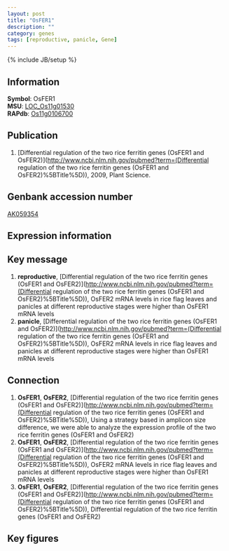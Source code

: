 ```yaml
---
layout: post
title: "OsFER1"
description: ""
category: genes
tags: [reproductive, panicle, Gene]
---
```

{% include JB/setup %}

## Information
__Symbol__: OsFER1  
__MSU__: [LOC_Os11g01530](http://rice.plantbiology.msu.edu/cgi-bin/ORF_infopage.cgi?orf=LOC_Os11g01530)  
__RAPdb__: [Os11g0106700](http://rapdb.dna.affrc.go.jp/viewer/gbrowse_details/irgsp1?name=Os11g0106700)  

## Publication
1. [Differential regulation of the two rice ferritin genes (OsFER1 and OsFER2)](http://www.ncbi.nlm.nih.gov/pubmed?term=(Differential regulation of the two rice ferritin genes (OsFER1 and OsFER2)%5BTitle%5D)), 2009, Plant Science.

## Genbank accession number
[AK059354](http://www.ncbi.nlm.nih.gov/nuccore/AK059354)

## Expression information

## Key message
1. __reproductive__, [Differential regulation of the two rice ferritin genes (OsFER1 and OsFER2)](http://www.ncbi.nlm.nih.gov/pubmed?term=(Differential regulation of the two rice ferritin genes (OsFER1 and OsFER2)%5BTitle%5D)),  OsFER2 mRNA levels in rice flag leaves and panicles at different reproductive stages were higher than OsFER1 mRNA levels
2. __panicle__, [Differential regulation of the two rice ferritin genes (OsFER1 and OsFER2)](http://www.ncbi.nlm.nih.gov/pubmed?term=(Differential regulation of the two rice ferritin genes (OsFER1 and OsFER2)%5BTitle%5D)),  OsFER2 mRNA levels in rice flag leaves and panicles at different reproductive stages were higher than OsFER1 mRNA levels

## Connection
1. __OsFER1__, __OsFER2__, [Differential regulation of the two rice ferritin genes (OsFER1 and OsFER2)](http://www.ncbi.nlm.nih.gov/pubmed?term=(Differential regulation of the two rice ferritin genes (OsFER1 and OsFER2)%5BTitle%5D)),  Using a strategy based in amplicon size difference, we were able to analyze the expression profile of the two rice ferritin genes (OsFER1 and OsFER2)
2. __OsFER1__, __OsFER2__, [Differential regulation of the two rice ferritin genes (OsFER1 and OsFER2)](http://www.ncbi.nlm.nih.gov/pubmed?term=(Differential regulation of the two rice ferritin genes (OsFER1 and OsFER2)%5BTitle%5D)),  OsFER2 mRNA levels in rice flag leaves and panicles at different reproductive stages were higher than OsFER1 mRNA levels
3. __OsFER1__, __OsFER2__, [Differential regulation of the two rice ferritin genes (OsFER1 and OsFER2)](http://www.ncbi.nlm.nih.gov/pubmed?term=(Differential regulation of the two rice ferritin genes (OsFER1 and OsFER2)%5BTitle%5D)), Differential regulation of the two rice ferritin genes (OsFER1 and OsFER2)

## Key figures


